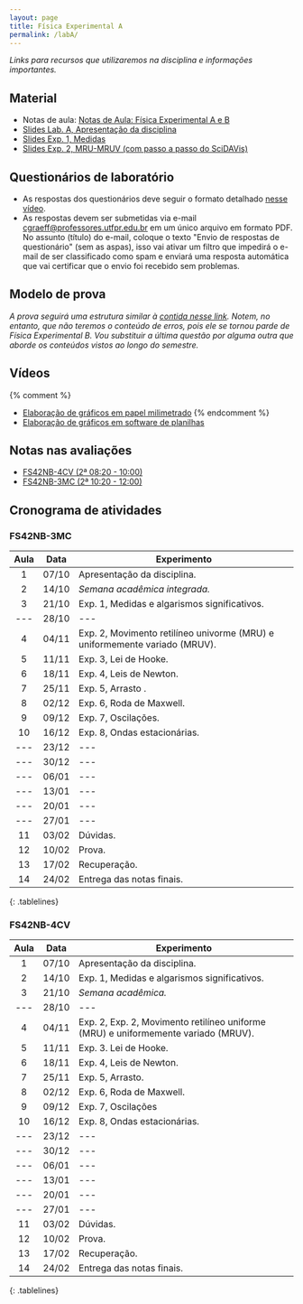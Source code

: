 ```yaml
---
layout: page
title: Física Experimental A
permalink: /labA/
---
```


*Links para recursos que utilizaremos na disciplina e informações importantes.*

## Material
- Notas de aula: [Notas de Aula: Física Experimental A e B](https://github.com/cgraeff/NotasLabAeB/raw/master/NotasLaboratorio.pdf)
- [Slides Lab. A, Apresentação da disciplina](https://github.com/cgraeff/cgraeff.github.io/raw/master/slideslabA/apres.pdf)
- [Slides Exp. 1, Medidas](https://github.com/cgraeff/cgraeff.github.io/raw/master/slideslabA/slides-medidas.pdf)
- [Slides Exp. 2, MRU-MRUV (com passo a passo do SciDAVis)](https://github.com/cgraeff/cgraeff.github.io/raw/master/slideslabA/slides-mru-mruv.pdf)

## Questionários de laboratório
- As respostas dos questionários deve seguir o formato detalhado [nesse vídeo](https://www.youtube.com/watch?v=BIVszojx9B4).
- As respostas devem ser submetidas via e-mail [cgraeff@professores.utfpr.edu.br](mailto:cgraeff@professores.utfpr.edu.br) em um único arquivo em formato PDF. No assunto (título) do e-mail, coloque o texto "Envio de respostas de questionário" (sem as aspas), isso vai ativar um filtro que impedirá o e-mail de ser classificado como spam e enviará uma resposta automática que vai certificar que o envio foi recebido sem problemas.

## Modelo de prova
*A prova seguirá uma estrutura similar à [contida nesse link](https://github.com/cgraeff/cgraeff.github.io/blob/6c1e155efc6689b7cae92c57ed56aab4f013958a/prova_lab.pdf). Notem, no entanto, que não teremos o conteúdo de erros, pois ele se tornou parde de Física Experimental B. Vou substituir a última questão por alguma outra que aborde os conteúdos vistos ao longo do semestre.*

## Vídeos
{% comment %}
- [Elaboração de gráficos em papel milimetrado](https://www.youtube.com/watch?v=YqKnV53UBDs&list=PLOaZLpYR0EZ5gLuFOneNgXdDREAapj-3V&index=5&t=2s)
{% endcomment %}
- [Elaboração de gráficos em software de planilhas](https://www.youtube.com/watch?v=x2kVREJWKGc&list=PLOaZLpYR0EZ5gLuFOneNgXdDREAapj-3V&index=6&t=2s)

## Notas nas avaliações
- [FS42NB-4CV (2ª 08:20 - 10:00)](https://docs.google.com/spreadsheets/d/1pUYEn4Ex-dP_q679pFguJP0s2cmV8jBlzWyg22LNXYM/edit?usp=sharing)
- [FS42NB-3MC (2ª 10:20 - 12:00)](https://docs.google.com/spreadsheets/d/1JIuW5WGhtnzlLdiEqNcJ6b6vfW2cE6arwp6SH6fBeG8/edit?usp=sharing)

## Cronograma de atividades

### FS42NB-3MC
<style>
.tablelines table, .tablelines td, .tablelines th {
        border: 1px solid black;
        }
</style>
|  Aula  | Data  | Experimento |
| :----: | :---: | ----------- |
|  1 | 07/10 | Apresentação da disciplina. |
|  2 | 14/10 | *Semana acadêmica integrada.* |
|  3 | 21/10 | Exp. 1, Medidas e algarismos significativos. |
|--- | 28/10 | --- |
|  4 | 04/11 | Exp. 2, Movimento retilíneo univorme (MRU) e uniformemente variado (MRUV). |
|  5 | 11/11 | Exp. 3, Lei de Hooke. |
|  6 | 18/11 | Exp. 4, Leis de Newton. |
|  7 | 25/11 | Exp. 5, Arrasto . |
|  8 | 02/12 | Exp. 6, Roda de Maxwell. |
|  9 | 09/12 | Exp. 7, Oscilações. |
| 10 | 16/12 | Exp. 8, Ondas estacionárias. |
|--- | 23/12 | --- |
|--- | 30/12 | --- |
|--- | 06/01 | --- |
|--- | 13/01 | --- |
|--- | 20/01 | --- | 
| --- | 27/01 | --- |
| 11 | 03/02 | Dúvidas. |
| 12 | 10/02 | Prova.|
| 13 | 17/02 | Recuperação.|
| 14 | 24/02 | Entrega das notas finais. |
{: .tablelines}

### FS42NB-4CV
<style>
.tablelines table, .tablelines td, .tablelines th {
        border: 1px solid black;
        }
</style>
|  Aula  | Data  | Experimento |
| :----: | :---: | ----------- |
|  1 | 07/10 | Apresentação da disciplina. |
|  2 | 14/10 | Exp. 1, Medidas e algarismos significativos. |
|  3 | 21/10 |  *Semana acadêmica.*|
|--- | 28/10 | --- |
|  4 | 04/11 | Exp. 2, Exp. 2, Movimento retilíneo uniforme (MRU) e uniformemente variado (MRUV). |
|  5 | 11/11 | Exp. 3. Lei de Hooke. |
|  6 | 18/11 | Exp. 4, Leis de Newton. |
|  7 | 25/11 | Exp. 5, Arrasto. |
|  8 | 02/12 | Exp. 6, Roda de Maxwell. |
|  9 | 09/12 | Exp. 7, Oscilações |
| 10 | 16/12 | Exp. 8, Ondas estacionárias. |
|--- | 23/12 | --- |
|--- | 30/12 | --- |
|--- | 06/01 | --- |
|--- | 13/01 | --- |
|--- | 20/01 | --- | 
| --- | 27/01 | --- |
| 11 | 03/02 | Dúvidas. |
| 12 | 10/02 | Prova.|
| 13 | 17/02 | Recuperação.|
| 14 | 24/02 | Entrega das notas finais. |
{: .tablelines}

